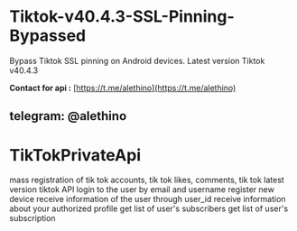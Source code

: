 # Tiktok-v40.4.3-SSL-Pinning-Bypassed
Bypass Tiktok SSL pinning on Android devices. Latest version Tiktok v40.4.3

**Contact for api :** [https://t.me/alethino](https://t.me/alethino)
## telegram: @alethino

# TikTokPrivateApi
mass registration of tik tok accounts, tik tok likes, comments, tik tok latest version  tiktok API  login to the user by email and username register new device receive information of the user through user_id receive information about your authorized profile get list of user's subscribers get list of user's subscription

